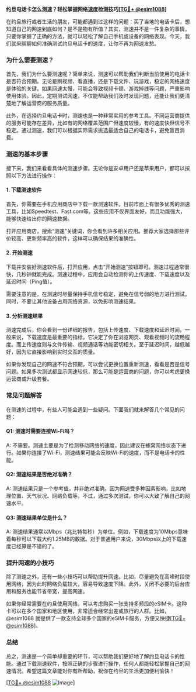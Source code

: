**约旦电话卡怎么测速？轻松掌握网络速度检测技巧[[TG💪+ @esim1088](https://t.me/s/esim1088)]**

在约旦旅行或者生活的朋友，可能都遇到过这样的问题：买了当地的电话卡后，想知道自己的网速到底如何？是不是物有所值？其实，测速并不是一件复杂的事情，只要你掌握了正确的方法，就可以轻松了解自己手机或设备的网络表现。今天，我们就来聊聊如何准确测试约旦电话卡的速度，让你不再为网速发愁。

### 为什么需要测速？

首先，我们为什么要测速呢？简单来说，测速可以帮助我们判断当前使用的电话卡是否符合预期。无论是刷视频、看直播，还是下载文件、玩游戏，稳定的网络速度是体验的关键。如果网速太慢，可能会导致视频卡顿、游戏掉线等问题，严重影响使用体验。因此，定期测试网速，不仅能帮助我们及时发现问题，还能让我们更清楚地了解运营商的服务质量。

此外，在选择约旦电话卡时，测速也是一种非常实用的参考工具。不同运营商提供的服务可能存在差异，比如有的网络覆盖范围广但速度较慢，有的速度快但信号不稳定。通过测速，我们可以根据实际需求挑选最适合自己的电话卡，避免盲目消费。

### 测速的基本步骤

接下来，我们来看看具体的测速步骤。无论你是安卓用户还是苹果用户，都可以按照以下方法进行操作：

#### 1. 下载测速软件

首先，你需要在手机应用商店中下载一款测速软件。目前市面上有很多优秀的测速工具，比如Speedtest、Fast.com等。这些应用不仅界面友好，而且功能强大，能够快速给出你的网速数据。

打开应用商店，搜索“测速”关键词，你会看到许多相关应用。推荐大家选择那些评价较高、更新频率高的软件，这样可以确保结果的准确性。

#### 2. 开始测速

下载并安装好测速软件后，打开应用，点击“开始测速”按钮即可。测速过程通常很快，几秒钟就能完成。测速过程中，应用会自动检测你的上传速度、下载速度以及延迟时间（Ping值）。

需要注意的是，在测速时尽量保持手机信号稳定，避免在信号弱的地方进行测试。同时，不要让其他设备占用网络资源，以免影响测速结果。

#### 3. 分析测速结果

测速完成后，你会看到一份详细的报告，包括上传速度、下载速度和延迟时间。一般来说，下载速度是最重要的指标，它决定了你在浏览网页、观看视频时的流畅程度。而上传速度则与文件传输、视频通话等功能密切相关。至于延迟时间，越低越好，因为它直接影响到实时交互的质量。

如果你发现自己的网速不符合预期，可以尝试更换位置重新测速，看看是否是信号问题。如果多次测试都显示网速较低，那么可能是运营商的问题，你可以考虑更换运营商或升级套餐。

### 常见问题解答

在测速的过程中，有些人可能会遇到一些疑问。下面我们就来解答几个常见的问题：

#### Q1: 测速时需要连接Wi-Fi吗？
A: 不需要。测速主要是为了检测移动网络的速度，因此建议在蜂窝网络状态下进行。如果你连接了Wi-Fi，测速结果可能会反映Wi-Fi的速度，而不是电话卡的性能。

#### Q2: 测速结果是否绝对准确？
A: 测速结果只是一个参考值，并非绝对准确。因为网速受多种因素影响，比如地理位置、天气状况、网络负载等。不过，通过多次测试，你可以大致了解自己的网速水平。

#### Q3: 测速结果单位是什么？
A: 测速结果通常以Mbps（兆比特每秒）为单位。例如，下载速度为10Mbps意味着每秒可以下载大约1.25MB的数据。对于普通用户来说，30Mbps以上的下载速度已经算是不错的了。

### 提升网速的小技巧

除了测速之外，还有一些小技巧可以帮助提升网速。比如，尽量避免在高峰时段使用网络，因为此时网络负载较大，容易导致速度下降。此外，关闭不必要的后台应用和服务也能节省带宽，提高网速。

如果你经常需要在约旦使用网络，可以考虑购买一张支持多频段的eSIM卡。这种卡可以在多个国家和地区使用，非常适合经常出差或旅行的人群。比如，@esim1088 就提供了一款支持全球多个国家的eSIM卡服务，方便又快捷[[TG💪+ @esim1088](https://t.me/s/esim1088)]。

### 总结

总之，测速是一个简单却重要的环节，可以帮助我们更好地了解约旦电话卡的性能。通过下载测速软件，按照正确的步骤进行操作，任何人都能轻松掌握自己的网速情况。希望这篇文章能对你有所帮助，祝你在约旦的生活更加便利愉快！

[[TG💪+ @esim1088](https://t.me/s/esim1088) ![Image](https://i.postimg.cc/4NQfJmqS/Snipaste-2025-05-13-00-14-12.png)]
